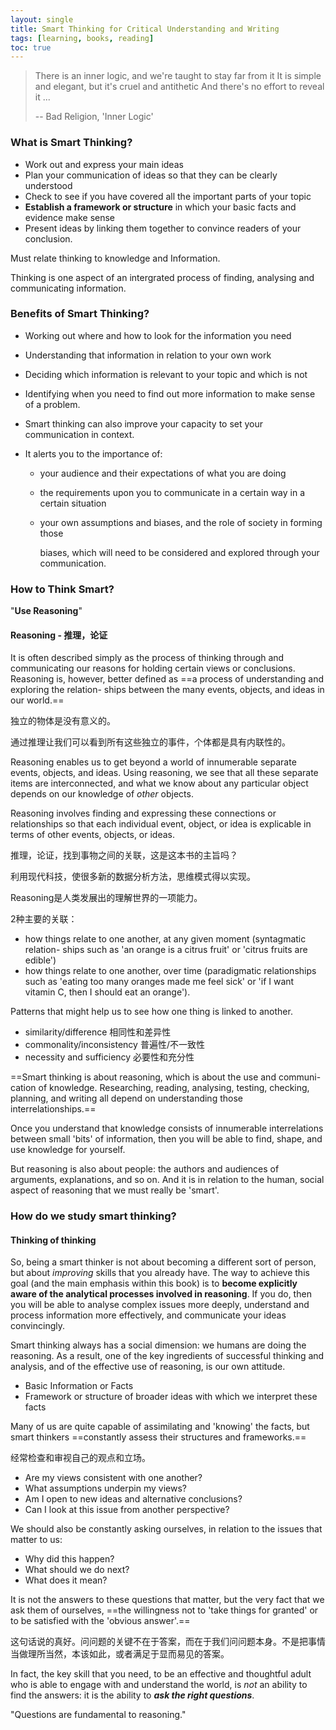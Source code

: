 ```yaml
---
layout: single
title: Smart Thinking for Critical Understanding and Writing
tags: [learning, books, reading]
toc: true
---
```


> There is an inner logic, and we're taught to stay far from it It is simple and elegant, but it's cruel and antithetic
>  And there's no effort to reveal it ...
>
> -- Bad Religion, 'Inner Logic'

### What is Smart Thinking?

- Work out and express your main ideas
- Plan your communication of ideas so that they can be clearly understood
- Check to see if you have covered all the important parts of your topic
- **Establish a framework or structure** in which your basic facts and evidence make sense
- Present ideas by linking them together to convince readers of your conclusion.

Must relate thinking to knowledge and Information.

Thinking is one aspect of an intergrated process of finding, analysing and communicating information.

### Benefits of Smart Thinking?

- Working out where and how to look for the information you need

- Understanding that information in relation to your own work

- Deciding which information is relevant to your topic and which is not 

- Identifying when you need to find out more information to make sense of a problem.

- Smart thinking can also improve your capacity to set your communication in context.

- It alerts you to the importance of:

  - your audience and their expectations of what you are doing

  - the requirements upon you to communicate in a certain way in a certain situation

  - your own assumptions and biases, and the role of society in forming those

    biases, which will need to be considered and explored through your communication.

### How to Think Smart?

"**Use Reasoning**"

#### Reasoning - 推理，论证

It is often described simply as the process of thinking through and communicating our reasons for holding certain views or conclusions. Reasoning is, however, better defined as ==a process of understanding and exploring the relation- ships between the many events, objects, and ideas in our world.== 

独立的物体是没有意义的。

通过推理让我们可以看到所有这些独立的事件，个体都是具有内联性的。

Reasoning enables us to get beyond a world of innumerable separate events, objects, and ideas. Using reasoning, we see that all these separate items are interconnected, and what we know about any particular object depends on our knowledge of *other* objects.

Reasoning involves finding and expressing these connections or relationships so that each individual event, object, or idea is explicable in terms of other events, objects, or ideas.

推理，论证，找到事物之间的关联，这是这本书的主旨吗？

利用现代科技，使很多新的数据分析方法，思维模式得以实现。

Reasoning是人类发展出的理解世界的一项能力。

2种主要的关联：

- how things relate to one another, at any given moment (syntagmatic relation- ships such as 'an orange is a citrus fruit' or 'citrus fruits are edible')
- how things relate to one another, over time (paradigmatic relationships such as 'eating too many oranges made me feel sick' or 'if I want vitamin C, then I should eat an orange').

Patterns that might help us to see how one thing is linked to another. 

- similarity/difference 相同性和差异性
- commonality/inconsistency 普遍性/不一致性
- necessity and sufficiency 必要性和充分性

==Smart thinking is about reasoning, which is about the use and communi- cation of knowledge. Researching, reading, analysing, testing, checking, planning, and writing all depend on understanding those interrelationships.== 

Once you understand that knowledge consists of innumerable interrelations between small 'bits' of information, then you will be able to find, shape, and use knowledge for yourself.

But reasoning is also about people: the authors and audiences of arguments, explanations, and so on. And it is in relation to the human, social aspect of reasoning that we must really be 'smart'.

### How do we study smart thinking?

#### Thinking of thinking

So, being a smart thinker is not about becoming a different sort of person, but about *improving* skills that you already have.  The way to achieve this goal (and the main emphasis within this book) is to **become explicitly aware of the analytical processes involved in reasoning**. If you do, then you will be able to analyse complex issues more deeply, understand and process information more effectively, and communicate your ideas convincingly.

Smart thinking always has a social dimension: we humans are doing the reasoning. As a result, one of the key ingredients of successful thinking and analysis, and of the effective use of reasoning, is our own attitude. 

- Basic Information or Facts
- Framework or structure of broader ideas with which we interpret these facts

Many of us are quite capable of assimilating and 'knowing' the facts, but smart thinkers ==constantly assess their structures and frameworks.== 

经常检查和审视自己的观点和立场。

- Are my views consistent with one another?
- What assumptions underpin my views?
- Am I open to new ideas and alternative conclusions?
- Can I look at this issue from another perspective?

We should also be constantly asking ourselves, in relation to the issues that matter to us:
- Why did this happen?
- What should we do next?
- What does it mean?

It is not the answers to these questions that matter, but the very fact that we ask them of ourselves, ==the willingness not to 'take things for granted' or to be satisfied with the 'obvious answer'.== 

这句话说的真好。问问题的关键不在于答案，而在于我们问问题本身。不是把事情当做理所当然，本该如此，或者满足于显而易见的答案。

In fact, the key skill that you need, to be an effective and thoughtful adult who is able to engage with and understand the world, is *not* an ability to find the answers: it is the ability to ***ask the right questions***.

"Questions are fundamental to reasoning."

